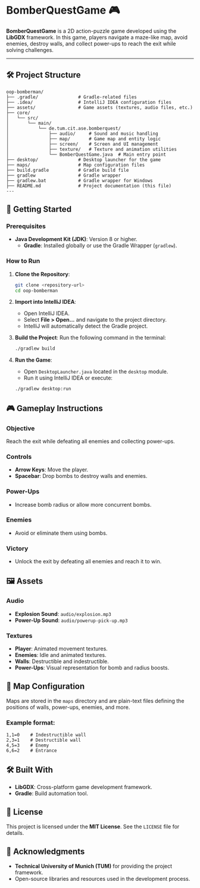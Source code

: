 # BomberQuestGame 🎮

**BomberQuestGame** is a 2D action-puzzle game developed using the **LibGDX** framework. In this game, players navigate a maze-like map, avoid enemies, destroy walls, and collect power-ups to reach the exit while solving challenges.

---

## 🛠️ Project Structure

```plaintext
oop-bomberman/
├── .gradle/               # Gradle-related files
├── .idea/                 # IntelliJ IDEA configuration files
├── assets/                # Game assets (textures, audio files, etc.)
├── core/
│   └── src/
│       └── main/
│           └── de.tum.cit.ase.bomberquest/
│               ├── audio/     # Sound and music handling
│               ├── map/       # Game map and entity logic
│               ├── screen/    # Screen and UI management
│               ├── texture/   # Texture and animation utilities
│               └── BomberQuestGame.java  # Main entry point
├── desktop/               # Desktop launcher for the game
├── maps/                  # Map configuration files
├── build.gradle           # Gradle build file
├── gradlew                # Gradle wrapper
├── gradlew.bat            # Gradle wrapper for Windows
├── README.md              # Project documentation (this file)
---

   ```
## 🚀 Getting Started

### Prerequisites
- **Java Development Kit (JDK)**: Version 8 or higher.
  - **Gradle**: Installed globally or use the Gradle Wrapper (`gradlew`).

### How to Run

1. **Clone the Repository**:
   ```bash
   git clone <repository-url>
   cd oop-bomberman


2. **Import into IntelliJ IDEA**:
    - Open IntelliJ IDEA.
    - Select **File > Open...** and navigate to the project directory.
    - IntelliJ will automatically detect the Gradle project.

3. **Build the Project**:
   Run the following command in the terminal:
   ```bash
   ./gradlew build
   ```

4. **Run the Game**:
    - Open `DesktopLauncher.java` located in the `desktop` module.
    - Run it using IntelliJ IDEA or execute:
   ```bash
   ./gradlew desktop:run
   ```

## 🎮 Gameplay Instructions

### Objective
Reach the exit while defeating all enemies and collecting power-ups.

### Controls
- **Arrow Keys**: Move the player.
- **Spacebar**: Drop bombs to destroy walls and enemies.

### Power-Ups
- Increase bomb radius or allow more concurrent bombs.

### Enemies
- Avoid or eliminate them using bombs.

### Victory
- Unlock the exit by defeating all enemies and reach it to win.

## 🖼️ Assets

### Audio
- **Explosion Sound**: `audio/explosion.mp3`
- **Power-Up Sound**: `audio/powerup-pick-up.mp3`

### Textures
- **Player**: Animated movement textures.
- **Enemies**: Idle and animated textures.
- **Walls**: Destructible and indestructible.
- **Power-Ups**: Visual representation for bomb and radius boosts.

## 📂 Map Configuration

Maps are stored in the `maps` directory and are plain-text files defining the positions of walls, power-ups, enemies, and more.

### Example format:
```properties
1,1=0    # Indestructible wall
2,3=1    # Destructible wall
4,5=3    # Enemy
6,6=2    # Entrance
```

## 🛠️ Built With

- **LibGDX**: Cross-platform game development framework.
- **Gradle**: Build automation tool.

## 📜 License

This project is licensed under the **MIT License**. See the `LICENSE` file for details.

## 🙌 Acknowledgments

- **Technical University of Munich (TUM)** for providing the project framework.
- Open-source libraries and resources used in the development process.


